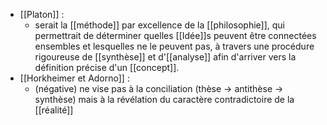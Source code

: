 - [[Platon]] : 
	- serait la [[méthode]] par excellence de la [[philosophie]], qui permettrait de déterminer quelles [[Idée]]s peuvent être connectées ensembles et lesquelles ne le peuvent pas, à travers une procédure rigoureuse de [[synthèse]] et d'[[analyse]] afin d'arriver vers la définition précise d'un [[concept]].
- [[Horkheimer et Adorno]] : 
	- (négative) ne vise pas à la conciliation (thèse → antithèse → synthèse) mais à la révélation du caractère contradictoire de la [[réalité]]